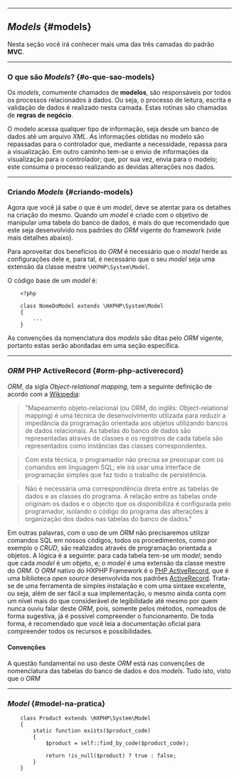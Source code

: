 ----
## *Models* {#models}
Nesta seção você irá conhecer mais uma das três camadas do padrão **MVC**.

----

### O que são *Models*? {#o-que-sao-models}
Os *models*, comumente chamados de **modelos**, são responsáveis por todos os processos relacionados à dados. Ou seja, o processo de leitura, escrita e validação de dados é realizado nesta camada. Estas rotinas são chamadas de **regras de negócio**.

O modelo acessa qualquer tipo de informação, seja desde um banco de dados até um arquivo *XML*.
As informações obtidas no modelo são repassadas para o controlador que, mediante a necessidade, repassa para a visualização. Em outro caminho tem-se o envio de informações da visualização para o controlador; que, por sua vez, envia para o modelo; este consuma o processo realizando as devidas alterações nos dados.

----

### Criando *Models* {#criando-models}
Agora que você já sabe o que é um *model*, deve se atentar para os detalhes na criação do mesmo. Quando um *model* é criado com o objetivo de manipular uma tabela do banco de dados, é mais do que recomendado que este seja desenvolvido nos padrões do *ORM* vigente do framework (vide mais detalhes abaixo).

Para aproveitar dos benefícios do *ORM* é necessário que o *model* herde as configurações dele e, para tal, é necessário que o seu *model* seja uma extensão da classe mestre `\HXPHP\System\Model`.

O código base de um *model* é:
```  {.brush:php}
	<?php
	
	class NomeDoModel extends \HXPHP\System\Model
	{
		...
	}
```
As convenções da nomenclatura dos *models* são ditas pelo *ORM* vigente, portanto estas serão abordadas em uma seção específica.

----

### *ORM* PHP ActiveRecord {#orm-php-activerecord}

*ORM*, da sigla *Object-relational mapping*, tem a seguinte definição de acordo com a [Wikipedia](http://pt.wikipedia.org/wiki/Mapeamento_objeto-relacional):
> "Mapeamento objeto-relacional (ou ORM, do inglês: Object-relational mapping) é uma técnica de desenvolvimento utilizada para reduzir a impedância da programação orientada aos objetos utilizando bancos de dados relacionais. As tabelas do banco de dados são representadas através de classes e os registros de cada tabela são representados como instâncias das classes correspondentes.

> Com esta técnica, o programador não precisa se preocupar com os comandos em linguagem SQL; ele irá usar uma interface de programação simples que faz todo o trabalho de persistência.

> Não é necessária uma correspondência direta entre as tabelas de dados e as classes do programa. A relação entre as tabelas onde originam os dados e o objecto que os disponibiliza é configurada pelo programador, isolando o código do programa das alterações à organização dos dados nas tabelas do banco de dados."

Em outras palavras, com o uso de um *ORM* não precisaremos utilizar comandos SQL em nossos códigos, todos os procedimentos, como por exemplo o *CRUD*, são realizados através de programação orientada a objetos.
A lógica é a seguinte: para cada tabela tem-se um *model*; sendo que cada *model* é um objeto, e; o *model* é uma extensão da classe mestre do *ORM*.
O *ORM* nativo do HXPHP Framework é o [PHP ActiveRecord](http://phpactiverecord.org/), que é uma biblioteca *open source* desenvolvida nos padrões [ActiveRecord](http://en.wikipedia.org/wiki/Active_record_pattern). Trata-se de uma ferramenta de simples instalação e com uma sintaxe excelente, ou seja, além de ser fácil a sua implementação, o mesmo ainda conta com um nível mais do que considerável de legibilidade até mesmo por quem nunca ouviu falar deste *ORM*, pois, somente pelos métodos, nomeados de forma sugestiva, já é possível compreender o funcionamento.
De toda forma, é recomendado que você leia a documentação oficial para compreender todos os recursos e possibilidades.

#### Convenções
A questão fundamental no uso deste *ORM* está nas convenções de nomenclatura das tabelas do banco de dados e dos *models*. Tudo isto, visto que o *ORM*

----

### *Model* {#model-na-pratica}
```  {.brush:php}
	class Product extends \HXPHP\System\Model
	{
		static function exists($product_code)
		{
			$product = self::find_by_code($product_code);

			return !is_null($product) ? true : false;
		}
	}
```